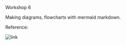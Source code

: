 Workshop 6

Making diagrams, flowcharts with mermaid markdown.

Reference:

![link](https://github.com/mermaid-js/mermaid)

